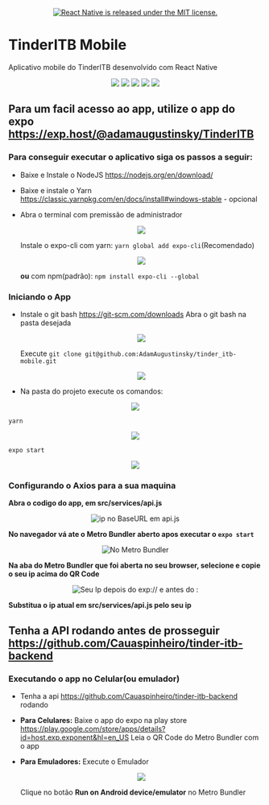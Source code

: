 <a href="https://github.com/AdamAugustinsky/tinder_itb-mobile/blob/master/LICENSE">
  <p align="center" ><img src="https://img.shields.io/badge/license-MIT-blue.svg" alt="React Native is released under the MIT license." /></p>
</a>

# TinderITB Mobile
Aplicativo mobile do TinderITB desenvolvido com React Native

<p align="center" >
  <img src="https://i.imgur.com/B6C3bmu.png" />
  <img src="https://i.imgur.com/ibn8zc9.png" />
  <img src="https://i.imgur.com/HRhyTWs.png" />
  <img src="https://i.imgur.com/wqP6Fni.png" />
  <img src="https://i.imgur.com/5j1oSmM.png" />
</p>

## Para um facil acesso ao app, utilize o app do expo https://exp.host/@adamaugustinsky/TinderITB

### Para conseguir executar o aplicativo siga os passos a seguir:
- Baixe e Instale o NodeJS  https://nodejs.org/en/download/
- Baixe e instale o Yarn https://classic.yarnpkg.com/en/docs/install#windows-stable - opcional
- Abra o terminal com premissão de administrador

  <p align="center" ><img src="http://i.imgur.com/iF7upFl.png" /></p>

  Instale o expo-cli
  com yarn: `yarn global add expo-cli`(Recomendado)

  <p align="center" ><img src="http://i.imgur.com/J4vlze4.png" /></p>

  **ou** com npm(padrão): `npm install expo-cli --global`



### Iniciando o App
- Instale o git bash https://git-scm.com/downloads
  Abra o git bash na pasta desejada

  <p align="center" ><img src="http://i.imgur.com/hjV2CPh.png" /></p>

  Execute `git clone git@github.com:AdamAugustinsky/tinder_itb-mobile.git`

  <p align="center" ><img src="http://i.imgur.com/U0KROPT.png" /></p>

- Na pasta do projeto execute os comandos:

<p align="center" ><img src="http://i.imgur.com/q1zLUme.png" /></p>

`yarn`

<p align="center" ><img src="http://i.imgur.com/q1zLUme.png" /></p>

`expo start`

<p align="center" ><img src="http://i.imgur.com/8UfCMKu.png" /></p>

### Configurando o Axios para a sua maquina
**Abra o codigo do app, em src/services/api.js**

<p align="center" ><img src="http://i.imgur.com/MRhC5mF.png" alt="ip no BaseURL em api.js"></p>

**No navegador vá ate o Metro Bundler aberto apos executar o `expo start`**

<p align="center" ><img src="http://i.imgur.com/p5LuPq7.png" alt="No Metro Bundler" /></p>

**Na aba do Metro Bundler que foi aberta no seu browser, selecione e copie o seu ip acima do QR Code**

<p align="center" ><img src="http://i.imgur.com/rYNeNfk.png" alt="Seu Ip depois do exp:// e antes do :"></p>

**Substitua o ip atual em src/services/api.js pelo seu ip**

## Tenha a API rodando antes de prosseguir https://github.com/Cauaspinheiro/tinder-itb-backend

### Executando o app no Celular(ou emulador)
- Tenha a api https://github.com/Cauaspinheiro/tinder-itb-backend rodando
- **Para Celulares:**
  Baixe o app do expo na play store https://play.google.com/store/apps/details?id=host.exp.exponent&hl=en_US
  Leia o QR Code do Metro Bundler com o app
- **Para Emuladores:**
  Execute o Emulador
  <p align="center" ><img src="http://i.imgur.com/aTsGSx1.png"></p>

  Clique no botão **Run on Android device/emulator** no Metro Bundler
